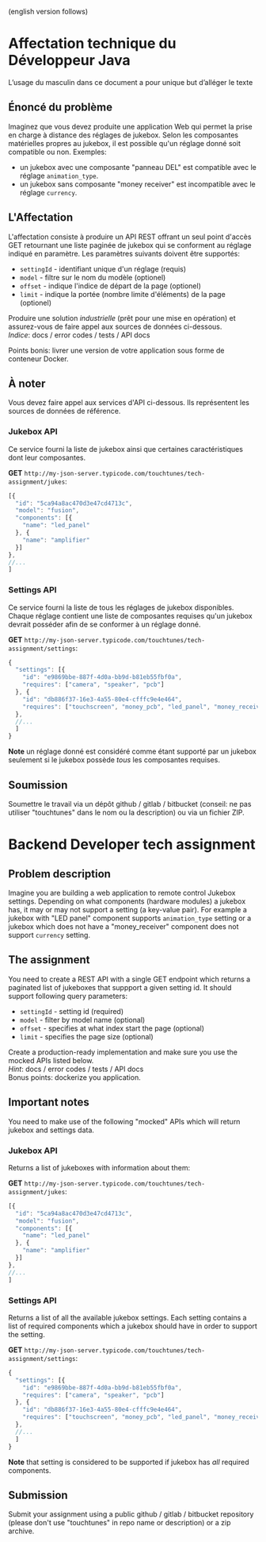 (english version follows)

# Affectation technique du Développeur Java
L’usage du masculin dans ce document a pour unique but d’alléger le texte

## Énoncé du problème

Imaginez que vous devez produite une application Web qui permet la prise en charge à distance des réglages de jukebox.  Selon les composantes matérielles propres au jukebox, il est possible qu'un réglage donné soit compatible ou non.
Exemples: 
- un jukebox avec une composante "panneau DEL" est compatible avec le réglage `animation_type`.
- un jukebox sans composante "money receiver" est incompatible avec le réglage `currency`.

## L'Affectation

L'affectation consiste à produire un API REST offrant un seul point d'accès GET retournant une liste paginée de jukebox qui se conforment au réglage indiqué en paramètre. Les paramètres suivants doivent être supportés:

 - `settingId` - identifiant unique d'un réglage (requis)
 - `model` - filtre sur le nom du modèle (optionel)
 - `offset` - indique l'indice de départ de la page (optionel)
 - `limit` - indique la portée (nombre limite d'éléments) de la page (optionel)

Produire une solution _industrielle_ (prêt pour une mise en opération) et assurez-vous de faire appel aux sources de données ci-dessous.  
_Indice_: docs / error codes / tests / API docs  

Points bonis: livrer une version de votre application sous forme de conteneur Docker.

## À noter

Vous devez faire appel aux services d'API ci-dessous.  Ils représentent les sources de données de référence.

### Jukebox API

Ce service fourni la liste de jukebox ainsi que certaines caractéristiques dont leur composantes.

**GET** `http://my-json-server.typicode.com/touchtunes/tech-assignment/jukes`:

```js
[{
  "id": "5ca94a8ac470d3e47cd4713c",
  "model": "fusion",
  "components": [{
    "name": "led_panel"
  }, {
    "name": "amplifier"
  }]
},
//...
]
```
 
### Settings API

Ce service fourni la liste de tous les réglages de jukebox disponibles.  Chaque réglage contient une liste de composantes requises qu'un jukebox devrait posséder afin de se conformer à un réglage donné.

**GET** `http://my-json-server.typicode.com/touchtunes/tech-assignment/settings`:

```js
{
  "settings": [{
    "id": "e9869bbe-887f-4d0a-bb9d-b81eb55fbf0a",
    "requires": ["camera", "speaker", "pcb"]
  }, {
    "id": "db886f37-16e3-4a55-80e4-cfffc9e4e464",
    "requires": ["touchscreen", "money_pcb", "led_panel", "money_receiver"]
  },
  //...
  ]
}
```

**Note** un réglage donné est considéré comme étant supporté par un jukebox seulement si le jukebox possède _tous_ les composantes requises.

## Soumission

Soumettre le travail via un dépôt github / gitlab / bitbucket (conseil: ne pas utiliser "touchtunes" dans le nom ou la description) ou via un fichier ZIP.

# Backend Developer tech assignment

## Problem description

Imagine you are building a web application to remote control Jukebox settings. Depending on what components (hardware modules) a jukebox has, it may or may not support a setting (a key-value pair). For example a jukebox with "LED panel" component supports `animation_type` setting or a jukebox which does not have a "money_receiver" component does not support `currency` setting. 

## The assignment

You need to create a REST API with a single GET endpoint which returns a paginated list of jukeboxes that suppport a given setting id. It should support following query parameters:

 - `settingId` - setting id (required)
 - `model` - filter by model name (optional)
 - `offset` - specifies at what index start the page (optional)
 - `limit` - specifies the page size (optional)

Create a production-ready implementation and make sure you use the mocked APIs listed below.  
_Hint_: docs / error codes / tests / API docs  
Bonus points: dockerize you application.

## Important notes

You need to make use of the following "mocked" APIs which will return jukebox and settings data.

### Jukebox API

Returns a list of jukeboxes with information about them:

**GET** `http://my-json-server.typicode.com/touchtunes/tech-assignment/jukes`:

```js
[{
  "id": "5ca94a8ac470d3e47cd4713c",
  "model": "fusion",
  "components": [{
    "name": "led_panel"
  }, {
    "name": "amplifier"
  }]
},
//...
]
```
 
### Settings API

Returns a list of all the available jukebox settings. Each setting contains a list of required components which a jukebox should have in order to support the setting.

**GET** `http://my-json-server.typicode.com/touchtunes/tech-assignment/settings`:

```js
{
  "settings": [{
    "id": "e9869bbe-887f-4d0a-bb9d-b81eb55fbf0a",
    "requires": ["camera", "speaker", "pcb"]
  }, {
    "id": "db886f37-16e3-4a55-80e4-cfffc9e4e464",
    "requires": ["touchscreen", "money_pcb", "led_panel", "money_receiver"]
  },
  //...
  ]
}
```

**Note** that setting is considered to be supported if jukebox has _all_ required components.

## Submission

Submit your assignment using a public github / gitlab / bitbucket repository (please don't use "touchtunes" in repo name or description) or a zip archive.
